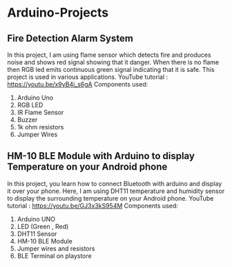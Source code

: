 # Arduino-Projects

## Fire Detection Alarm System
In this project, I am using flame sensor which detects fire and produces noise and shows red signal showing that it danger. When there is no flame then RGB led emits continuous green signal indicating that it is safe. This project is used in various applications. 
YouTube tutorial : https://youtu.be/x9yB4i_s6gA
Components used: 
1. Arduino Uno
2. RGB LED
3. IR Flame Sensor
4. Buzzer
5. 1k ohm resistors
6. Jumper Wires

## HM-10 BLE Module with Arduino to display Temperature on your Android phone
In this project, you learn how to connect Bluetooth with arduino and display it over your phone. Here, I am using DHT11 temperature and humidity sensor to display the surrounding temperature on your Android phone. 
YouTube tutorial : https://youtu.be/GJ3x3kS954M
Components used: 
1. Arduino UNO
2. LED (Green , Red)
3. DHT11 Sensor
4. HM-10 BLE Module
5. Jumper wires and resistors
6. BLE Terminal on playstore
